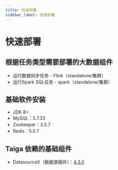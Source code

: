 ```yaml
---
title: 快速部署
sidebar_label: 快速部署
---
```

# 快速部署

## 根据任务类型需要部署的大数据组件
* 运行数据同步任务 - Flink（standalone/集群）
* 运行Spark SQL任务 - spark（standalone/集群）

## 基础软件安装
* JDK 8+
* MySQL：5.7.33
* Zookeeper：3.5.7
* Redis：5.0.7

## Taiga 依赖的基础组件
* DatasourceX（数据源插件）：[4.3.0](https://github.com/DTStack/DatasourceX/releases/tag/v4.3.0)
